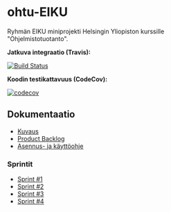 # ohtu-EIKU

Ryhmän EIKU miniprojekti Helsingin Yliopiston kurssille "Ohjelmistotuotanto".

**Jatkuva integraatio (Travis):**

[![Build Status](https://www.travis-ci.org/Ajhaa/ohtu-EIKU.svg?branch=master)](https://www.travis-ci.org/Ajhaa/ohtu-EIKU)  

**Koodin testikattavuus (CodeCov):**

[![codecov](https://codecov.io/gh/Ajhaa/ohtu-EIKU/branch/master/graph/badge.svg)](https://codecov.io/gh/Ajhaa/ohtu-EIKU)  

## Dokumentaatio
- [Kuvaus](https://github.com/Ajhaa/ohtu-EIKU/blob/master/documentation/description.md)
- [Product Backlog](https://github.com/Ajhaa/ohtu-EIKU/projects/1)
- [Asennus- ja käyttöohje](https://github.com/Ajhaa/ohtu-EIKU/blob/master/documentation/manual.md)

### Sprintit
  - [Sprint #1](https://github.com/Ajhaa/ohtu-EIKU/blob/master/documentation/sprint-1.md)
  - [Sprint #2](https://github.com/Ajhaa/ohtu-EIKU/blob/master/documentation/sprint-2.md)
  - [Sprint #3](https://github.com/Ajhaa/ohtu-EIKU/blob/master/documentation/sprint-3.md)
  - [Sprint #4](https://github.com/Ajhaa/ohtu-EIKU/blob/master/documentation/sprint-4.md)
